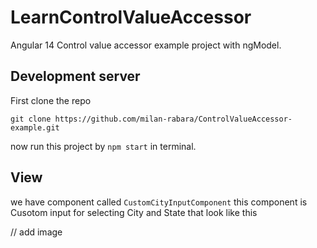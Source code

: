 # LearnControlValueAccessor

Angular 14 Control value accessor example project with ngModel.

## Development server

First clone the repo

```
git clone https://github.com/milan-rabara/ControlValueAccessor-example.git
```
now run this project by `npm start` in terminal.

## View

we have component called `CustomCityInputComponent` this component is Cusotom input for selecting City and State that look like this

// add image


